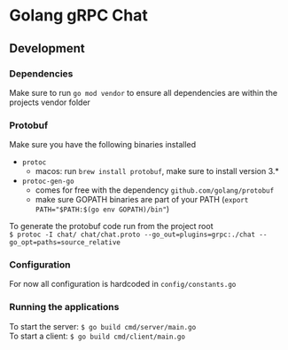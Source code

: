 # Golang gRPC Chat

## Development
### Dependencies
Make sure to run `go mod vendor` to ensure all dependencies are within the projects vendor folder

### Protobuf
Make sure you have the following binaries installed
- `protoc`
    - macos: run `brew install protobuf`, make sure to install version 3.*
- `protoc-gen-go`
    - comes for free with the dependency `github.com/golang/protobuf`
    - make sure GOPATH binaries are part of your PATH (`export PATH="$PATH:$(go env GOPATH)/bin"`)

To generate the protobuf code run from the project root  
`$ protoc -I chat/ chat/chat.proto --go_out=plugins=grpc:./chat --go_opt=paths=source_relative`

### Configuration
For now all configuration is hardcoded in `config/constants.go`

### Running the applications
To start the server: `$ go build cmd/server/main.go`  
To start a client: `$ go build cmd/client/main.go`
